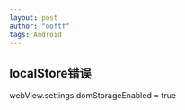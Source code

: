 ```yaml
---
layout: post
author: "ooftf"
tags: Android
---
```


##  localStore错误
webView.settings.domStorageEnabled = true
